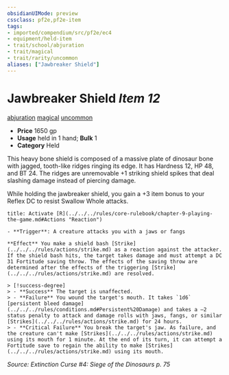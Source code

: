```yaml
---
obsidianUIMode: preview
cssclass: pf2e,pf2e-item
tags:
- imported/compendium/src/pf2e/ec4
- equipment/held-item
- trait/school/abjuration
- trait/magical
- trait/rarity/uncommon
aliases: ["Jawbreaker Shield"]
---
```

# Jawbreaker Shield *Item 12*  
[abjuration](abjuration.md)  [magical](magical.md)  [uncommon](uncommon.md)  

- **Price** 1650 gp
- **Usage** held in 1 hand; **Bulk** 1
- **Category** Held

This heavy bone shield is composed of a massive plate of dinosaur bone with jagged, tooth-like ridges ringing its edge. It has Hardness 12, HP 48, and BT 24. The ridges are unremovable +1 striking shield spikes that deal slashing damage instead of piercing damage.

While holding the jawbreaker shield, you gain a +3 item bonus to your Reflex DC to resist Swallow Whole attacks.

```ad-embed-ability
title: Activate [R](../../../rules/core-rulebook/chapter-9-playing-the-game.md#Actions "Reaction")

- **Trigger**: A creature attacks you with a jaws or fangs

**Effect** You make a shield bash [Strike](../../../rules/actions/strike.md) as a reaction against the attacker. If the shield bash hits, the target takes damage and must attempt a DC 31 Fortitude saving throw. The effects of the saving throw are determined after the effects of the triggering [Strike](../../../rules/actions/strike.md) are resolved.

> [!success-degree] 
> - **Success** The target is unaffected.
> - **Failure** You wound the target's mouth. It takes `1d6` [persistent bleed damage](../../../rules/conditions.md#Persistent%20Damage) and takes a –2 status penalty to attack and damage rolls with jaws, fangs, or similar [Strikes](../../../rules/actions/strike.md) for 24 hours.
> - **Critical Failure** You break the target's jaw. As failure, and the creature can't make [Strikes](../../../rules/actions/strike.md) using its mouth for 1 minute. At the end of its turn, it can attempt a Fortitude save to regain the ability to make [Strikes](../../../rules/actions/strike.md) using its mouth.
```

*Source: Extinction Curse #4: Siege of the Dinosaurs p. 75*
